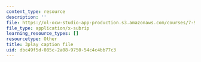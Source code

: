 ```yaml
---
content_type: resource
description: ''
file: https://ol-ocw-studio-app-production.s3.amazonaws.com/courses/7-91j-foundations-of-computational-and-systems-biology-spring-2014/dbc49f5d085c2a08975054c4c4bb77c3_uD4-fOWeXAY.srt
file_type: application/x-subrip
learning_resource_types: []
resourcetype: Other
title: 3play caption file
uid: dbc49f5d-085c-2a08-9750-54c4c4bb77c3
---
```

